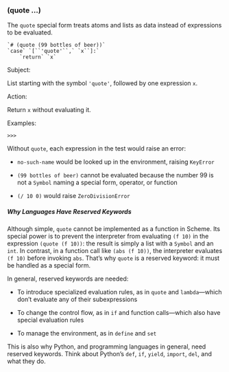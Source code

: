 ### (quote …)

The `quote` special form treats atoms and lists as data instead of expressions to be evaluated.

    `# (quote (99 bottles of beer))`
    `case` `[``'quote'``,` `x``]:`
        `return` `x`

Subject:

List starting with the symbol `'quote'`, followed by one expression `x`.

Action:

Return `x` without evaluating it.

Examples:

```
>>> 
```

Without `quote`, each expression in the test would raise an error:

- `no-such-name` would be looked up in the environment, raising `KeyError`
    
- `(99 bottles of beer)` cannot be evaluated because the number 99 is not a `Symbol` naming a special form, operator, or function
    
- `(/ 10 0)` would raise `ZeroDivisionError`
    

##### Why Languages Have Reserved Keywords

Although simple, `quote` cannot be implemented as a function in Scheme. Its special power is to prevent the interpreter from evaluating `(f 10)` in the expression `(quote (f 10))`: the result is simply a list with a `Symbol` and an `int`. In contrast, in a function call like `(abs (f 10))`, the interpreter evaluates `(f 10)` before invoking `abs`. That’s why `quote` is a reserved keyword: it must be handled as a special form.

In general, reserved keywords are needed:

- To introduce specialized evaluation rules, as in `quote` and `lambda`—which don’t evaluate any of their subexpressions
    
- To change the control flow, as in `if` and function calls—which also have special evaluation rules
    
- To manage the environment, as in `define` and `set`
    

This is also why Python, and programming languages in general, need reserved keywords. Think about Python’s `def`, `if`, `yield`, `import`, `del`, and what they do.